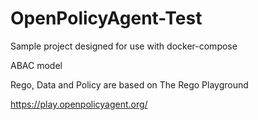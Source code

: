 # OpenPolicyAgent-Test

Sample project designed for use with docker-compose

ABAC model

Rego, Data and Policy are based on The Rego Playground

https://play.openpolicyagent.org/
